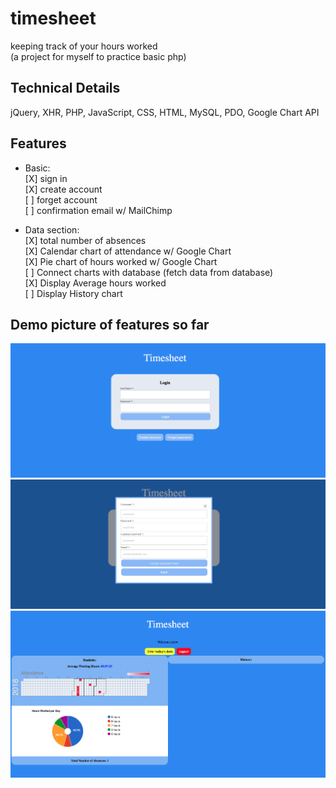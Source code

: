 # timesheet
keeping track of your hours worked <br>
(a project for myself to practice basic php)

## Technical Details
jQuery, XHR, PHP, JavaScript, CSS, HTML, MySQL, PDO, Google Chart API

## Features
* Basic: <br>
[X] sign in <br>
[X] create account <br>
[ ] forget account <br>
[ ] confirmation email w/ MailChimp <br>

* Data section:<br>
[X] total number of absences <br>
[X] Calendar chart of attendance w/ Google Chart <br>
[X] Pie chart of hours worked w/ Google Chart <br>
[ ] Connect charts with database (fetch data from database) <br>
[X] Display Average hours worked <br>
[ ] Display History chart <br>

## Demo picture of features so far
![Alt text](/signin.png?raw=true "Demo") <br>
![Alt text](/createAccount.png?raw=true "Demo") <br>
![Alt text](/data.png?raw=true "Demo")



